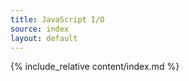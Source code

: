 ```yaml
---
title: JavaScript I/O
source: index
layout: default
---
```


{% include_relative content/index.md %}

